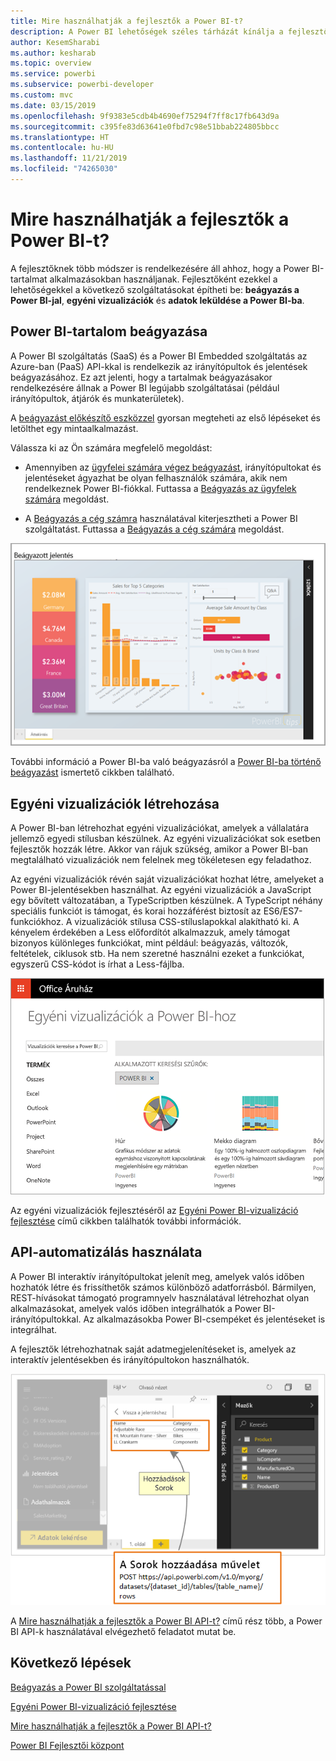 ```yaml
---
title: Mire használhatják a fejlesztők a Power BI-t?
description: A Power BI lehetőségek széles tárházát kínálja a fejlesztők számára. Ezek a beágyazási lehetőségektől az egyéni vizualizációkig és az adatkészletek streameléséig terjednek.
author: KesemSharabi
ms.author: kesharab
ms.topic: overview
ms.service: powerbi
ms.subservice: powerbi-developer
ms.custom: mvc
ms.date: 03/15/2019
ms.openlocfilehash: 9f9383e5cdb4b4690ef75294f7ff8c17fb643d9a
ms.sourcegitcommit: c395fe83d63641e0fbd7c98e51bbab224805bbcc
ms.translationtype: HT
ms.contentlocale: hu-HU
ms.lasthandoff: 11/21/2019
ms.locfileid: "74265030"
---
```

# <a name="what-can-developers-do-with-power-bi"></a>Mire használhatják a fejlesztők a Power BI-t?

A fejlesztőknek több módszer is rendelkezésére áll ahhoz, hogy a Power BI-tartalmat alkalmazásokban használjanak. Fejlesztőként ezekkel a lehetőségekkel a következő szolgáltatásokat építheti be: **beágyazás a Power BI-jal**, **egyéni vizualizációk** és **adatok leküldése a Power BI-ba**.

## <a name="embedding-power-bi-content"></a>Power BI-tartalom beágyazása

A Power BI szolgáltatás (SaaS) és a Power BI Embedded szolgáltatás az Azure-ban (PaaS) API-kkal is rendelkezik az irányítópultok és jelentések beágyazásához. Ez azt jelenti, hogy a tartalmak beágyazásakor rendelkezésére állnak a Power BI legújabb szolgáltatásai (például irányítópultok, átjárók és munkaterületek).

A [beágyazást előkészítő eszközzel](https://aka.ms/embedsetup) gyorsan megteheti az első lépéseket és letölthet egy mintaalkalmazást.

Válassza ki az Ön számára megfelelő megoldást:

* Amennyiben az [ügyfelei számára végez beágyazást](embedding.md#embedding-for-your-customers), irányítópultokat és jelentéseket ágyazhat be olyan felhasználók számára, akik nem rendelkeznek Power BI-fiókkal. Futtassa a [Beágyazás az ügyfelek számára](https://aka.ms/embedsetup/AppOwnsData) megoldást.

* A [Beágyazás a cég számra](embedding.md#embedding-for-your-organization) használatával kiterjesztheti a Power BI szolgáltatást. Futtassa a [Beágyazás a cég számára](https://aka.ms/embedsetup/UserOwnsData) megoldást.

![PBIE-minta](media/what-can-you-do/what-can-you-do-02.png)

További információ a Power BI-ba való beágyazásról a [Power BI-ba történő beágyazást](embedding.md) ismertető cikkben található.

## <a name="developing-custom-visuals"></a>Egyéni vizualizációk létrehozása

A Power BI-ban létrehozhat egyéni vizualizációkat, amelyek a vállalatára jellemző egyedi stílusban készülnek. Az egyéni vizualizációkat sok esetben fejlesztők hozzák létre. Akkor van rájuk szükség, amikor a Power BI-ban megtalálható vizualizációk nem felelnek meg tökéletesen egy feladathoz.

Az egyéni vizualizációk révén saját vizualizációkat hozhat létre, amelyeket a Power BI-jelentésekben használhat. Az egyéni vizualizációk a JavaScript egy bővített változatában, a TypeScriptben készülnek. A TypeScript néhány speciális funkciót is támogat, és korai hozzáférést biztosít az ES6/ES7-funkciókhoz. A vizualizációk stílusa CSS-stíluslapokkal alakítható ki. A kényelem érdekében a Less előfordítót alkalmazzuk, amely támogat bizonyos különleges funkciókat, mint például: beágyazás, változók, feltételek, ciklusok stb. Ha nem szeretné használni ezeket a funkciókat, egyszerű CSS-kódot is írhat a Less-fájlba.

![CV-minta](media/what-can-you-do/powerbi-custom-visual-store.png)

Az egyéni vizualizációk fejlesztéséről az [Egyéni Power BI-vizualizáció fejlesztése](visuals/custom-visual-develop-tutorial.md) című cikkben találhatók további információk.

## <a name="using-api-automation"></a>API-automatizálás használata

A Power BI interaktív irányítópultokat jelenít meg, amelyek valós időben hozhatók létre és frissíthetők számos különböző adatforrásból. Bármilyen, REST-hívásokat támogató programnyelv használatával létrehozhat olyan alkalmazásokat, amelyek valós időben integrálhatók a Power BI-irányítópultokkal. Az alkalmazásokba Power BI-csempéket és jelentéseket is integrálhat.

A fejlesztők létrehozhatnak saját adatmegjelenítéseket is, amelyek az interaktív jelentésekben és irányítópultokon használhatók.

![Adatminta leküldése](media/what-can-you-do/powerbi-push-data.png)

A [Mire használhatják a fejlesztők a Power BI API-t?](overview-of-power-bi-rest-api.md) című rész több, a Power BI API-k használatával elvégezhető feladatot mutat be.

## <a name="next-steps"></a>Következő lépések

[Beágyazás a Power BI szolgáltatással](embedding.md)  

[Egyéni Power BI-vizualizáció fejlesztése](https://microsoft.github.io/PowerBI-visuals/docs/step-by-step-lab/developing-a-power-bi-custom-visual/)

[Mire használhatják a fejlesztők a Power BI API-t?](overview-of-power-bi-rest-api.md)

[Power BI Fejlesztői központ](https://powerbi.microsoft.com/developers/)